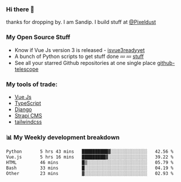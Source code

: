 ### Hi there 👋

thanks for dropping by.
I am Sandip. I build stuff at [@Pixeldust](github.com/pixeldust-in/)

###  **My Open Source Stuff**

 - Know if Vue Js version 3 is released -  [isvue3readyyet](https://github.com/sandiprb/isvue3readyyet)
 - A bunch of Python scripts to get stuff done 💤 💤 [stuff](https://github.com/sandiprb/stuff)
 - See all your starred Github repositories at one single place [github-telescope](https://github.com/sandiprb/github-telescope)



###  **My tools of trade:**
 - [Vue Js](https://github.com/vuejs/vue/)
 - [TypeScript](https://github.com/microsoft/TypeScript)
 - [Django](github.com/django/django)
 - [Strapi CMS](github.com/strapi/strapi)
 - [tailwindcss](https://github.com/tailwindlabs/tailwindcss)


###  📊 **My Weekly development breakdown**
<!--START_SECTION:waka-->

```txt
Python       5 hrs 43 mins   ██████████▓░░░░░░░░░░░░░░   42.56 %
Vue.js       5 hrs 16 mins   █████████▓░░░░░░░░░░░░░░░   39.22 %
HTML         46 mins         █▒░░░░░░░░░░░░░░░░░░░░░░░   05.79 %
Bash         33 mins         █░░░░░░░░░░░░░░░░░░░░░░░░   04.19 %
Other        23 mins         ▓░░░░░░░░░░░░░░░░░░░░░░░░   02.93 %
```

<!--END_SECTION:waka-->
